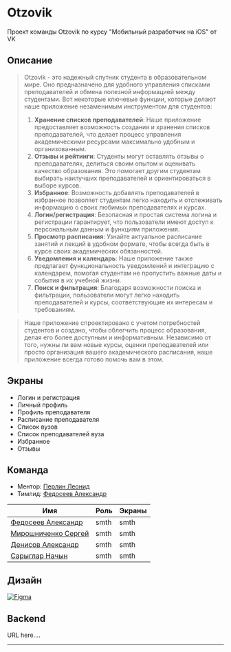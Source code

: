 # Otzovik
Проект команды Otzovik по курсу "Мобильный разработчик на iOS" от VK

## Описание

> Otzovik - это надежный спутник студента в образовательном мире. Оно предназначено для удобного управления списками преподавателей и обмена полезной информацией между студентами. Вот некоторые ключевые функции, которые делают наше приложение незаменимым инструментом для студентов:
> 1.  **Хранение списков преподавателей**: Наше приложение предоставляет возможность создания и хранения списков преподавателей, что делает процесс управления академическими ресурсами максимально удобным и организованным. 
> 2.  **Отзывы и рейтинги**: Студенты могут оставлять отзывы о преподавателях, делиться своим опытом и оценивать качество образования. Это помогает другим студентам выбирать наилучших преподавателей и ориентироваться в выборе курсов.
> 3.  **Избранное**: Возможность добавлять преподавателей в избранное позволяет студентам легко находить и отслеживать информацию о своих любимых преподавателях и курсах. 
> 4.  **Логин/регистрация**: Безопасная и простая система логина и регистрации гарантирует, что пользователи имеют доступ к персональным данным и функциям приложения.
> 5.  **Просмотр расписания**: Узнайте актуальное расписание занятий и лекций в удобном формате, чтобы всегда быть в курсе своих академических обязанностей. 
> 6.  **Уведомления и календарь**: Наше приложение также предлагает функциональность уведомлений и интеграцию с календарем, помогая студентам не пропустить важные даты и события в их учебной жизни. 
> 7.  **Поиск и фильтрация**: Благодаря возможности поиска и фильтрации, пользователи могут легко находить преподавателей и курсы, соответствующие их интересам и требованиям.

>Наше приложение спроектировано с учетом потребностей студентов и создано, чтобы облегчить процесс образования, делая его более доступным и информативным. Независимо от того, нужны ли вам новые курсы, оценки преподавателей или просто организация вашего академического расписания, наше приложение всегда готово помочь вам в этом.

## Экраны
-   Логин и регистрация
-   Личный профиль
-   Профиль преподавателя
-   Расписание преподавателя
-   Список вузов
-   Список преподавателей вуза
-   Избранное
-   Отзывы

## Команда
- Ментор: [Перлин Леонид](https://github.com/perlinleo)
- Тимлид: [Федосеев Александр](https://github.com/AlexanderFedoseeff)
  
|                Имя                                          | Роль | Экраны |
|-------------------------------------------------------------|------|--------|
| [Федосеев Александр](https://github.com/AlexanderFedoseeff) | smth |  smth  |
| [Мирошниченко Сергей](https://github.com/m1rosh)            | smth |  smth  |
| [Денисов Александр](https://github.com/DenAlNik)            | smth |  smth  |
| [Сарыглар Начын](https://github.com/ukidoshi)               | smth |  smth  |

## Дизайн
[![Figma](https://img.shields.io/badge/Figma-F24E1E?style=for-the-badge&logo=figma&logoColor=white)](https://www.figma.com/file/VphDd8NciEumH7q2rRmLeF/Otzovik?type=design&node-id=0-1&mode=design&t=qouymqRCoCnZ7xoM-0)

## Backend
URL here....
<hr>
